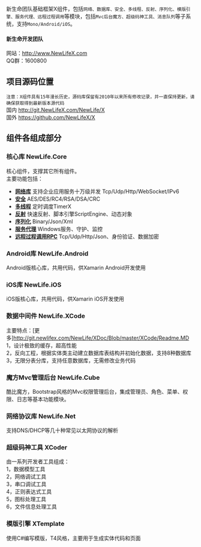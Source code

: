新生命团队基础框架X组件，包括`网络、数据库、安全、多线程、反射、序列化、模版引擎、服务代理、远程过程调用`等模块，包括`Mvc后台魔方、超级码神工具、消息队列`等子系统，支持`Mono/Android/iOS`。

#### 新生命开发团队  
网站：http://www.NewLifeX.com  
QQ群：1600800  

## 项目源码位置
`注意：X组件具有15年漫长历史，源码库保留有2010年以来所有修改记录，并一直保持更新，请确保获取得到最新版本源代码`  
国内 http://git.NewLifeX.com/NewLife/X  
国外 https://github.com/NewLifeX/X  

## 组件各组成部分
### 核心库 NewLife.Core
核心组件，支撑其它所有组件。  
主要功能包括：  
+ **[网络库]** 支持企业应用服务十万级并发 Tcp/Udp/Http/WebSocket/IPv6
+ **[安全]** AES/DES/RC4/RSA/DSA/CRC
+ **[多线程]** 定时调度TimerX
+ **[反射]** 快速反射、脚本引擎ScriptEngine、动态对象
+ **[序列化]** Binary/Json/Xml
+ **[服务代理]** Windows服务、守护、监控
+ **[远程过程调用RPC]** Tcp/Udp/Http/Json、身份验证、数据加密

[网络库]:Net/Readme.md "支持企业应用服务十万级并发"
[安全]:Security/Readme.md
[多线程]:Threading/Readme.md
[反射]:Reflection/Readme.md
[序列化]:Serialization/Readme.md
[服务代理]:Agent/Readme.md
[远程过程调用RPC]:Remoting/Readme.md

### Android库 NewLife.Android
Android版核心库，共用代码，供Xamarin Android开发使用

### iOS库 NewLife.iOS
iOS版核心库，共用代码，供Xamarin iOS开发使用

### 数据中间件 NewLife.XCode
主要特点：[更多]http://git.newlifex.com/NewLife/XDoc/Blob/master/XCode/Readme.MD  
1，设计极致的缓存，超高性能  
2，反向工程，根据实体类主动建立数据库表结构并初始化数据，支持8种数据库  
3，无限分表分库，支持任意数据库，无需修改业务代码  

### 魔方Mvc管理后台 NewLife.Cube
酷比魔方，Bootstrap风格的Mvc权限管理后台，集成管理员、角色、菜单、权限、日志等基本功能模块。

### 网络协议库 NewLife.Net
支持DNS/DHCP等几十种常见以太网协议的解析

### 超级码神工具 XCoder
由一系列开发者工具组成：  
1，数据模型工具  
2，网络调试工具  
3，串口调试工具  
4，正则表达式工具  
5，图标处理工具  
6，文件信息处理工具  

### 模版引擎 XTemplate
使用C#编写模版，T4风格，主要用于生成实体代码和页面  
